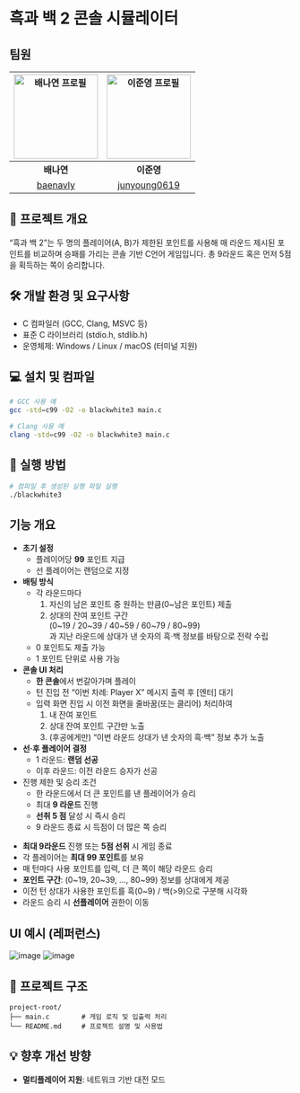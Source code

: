 # 흑과 백 2 콘솔 시뮬레이터
## 팀원 

| <img alt="배나연 프로필" src="https://github.com/baenavly.png" width="150px"> | <img alt="이준영 프로필" src="https://github.com/junyoung0619.png" width="150px"> |
| :----------------------------------------------------------------------------------: | :-------------------------------------------------------------------------: |
| **배나연**                                                                          | **이준영**                                                                  |
|             [baenavly](https://github.com/baenavly)                   | [junyoung0619](https://github.com/junyoung0619)                                          |

## 📄 프로젝트 개요

“흑과 백 2”는 두 명의 플레이어(A, B)가 제한된 포인트를 사용해 매 라운드 제시된 포인트를 비교하며 승패를 가리는 콘솔 기반 C언어 게임입니다. 총 9라운드 혹은 먼저 5점을 획득하는 쪽이 승리합니다.

## 🛠️ 개발 환경 및 요구사항

* C 컴파일러 (GCC, Clang, MSVC 등)
* 표준 C 라이브러리 (stdio.h, stdlib.h)
* 운영체제: Windows / Linux / macOS (터미널 지원)

## 💻 설치 및 컴파일

```bash
# GCC 사용 예
gcc -std=c99 -O2 -o blackwhite3 main.c

# Clang 사용 예
clang -std=c99 -O2 -o blackwhite3 main.c
```

## 🚀 실행 방법

```bash
# 컴파일 후 생성된 실행 파일 실행
./blackwhite3
```
## 기능 개요
- **초기 설정**
  - 플레이어당 **99** 포인트 지급
  - 선 플레이어는 랜덤으로 지정
- **배팅 방식**
  - 각 라운드마다
    1. 자신의 남은 포인트 중 원하는 만큼(0~남은 포인트) 제출
    2. 상대의 잔여 포인트 구간 <br>
    (0~19 / 20~39 / 40~59 / 60~79 / 80~99) <br>과 지난 라운드에 상대가 낸 숫자의 흑·백 정보를 바탕으로 전략 수립
  - 0 포인트도 제출 가능
  - 1 포인트 단위로 사용 가능
- **콘솔 UI 처리**
  - **한 콘솔**에서 번갈아가며 플레이
  - 턴 진입 전 “이번 차례: Player X” 메시지 출력 후 [엔터] 대기
  - 입력 화면 진입 시 이전 화면을 줄바꿈(또는 클리어) 처리하여
    1. 내 잔여 포인트
    2. 상대 잔여 포인트 구간만 노출
    3. (후공에게만) “이번 라운드 상대가 낸 숫자의 흑·백” 정보 추가 노출
- **선·후 플레이어 결정**
  - 1 라운드: **랜덤 선공**
  - 이후 라운드: 이전 라운드 승자가 선공
- 진행 제한 및 승리 조건
  - 한 라운드에서 더 큰 포인트를 낸 플레이어가 승리
  - 최대 **9 라운드** 진행
  - **선취 5 점** 달성 시 즉시 승리
  - 9 라운드 종료 시 득점이 더 많은 쪽 승리
* **최대 9라운드** 진행 또는 **5점 선취** 시 게임 종료
* 각 플레이어는 **최대 99 포인트**를 보유
* 매 턴마다 사용 포인트를 입력, 더 큰 쪽이 해당 라운드 승리
* **포인트 구간**: (0\~19, 20\~39, …, 80\~99) 정보를 상대에게 제공
* 이전 턴 상대가 사용한 포인트를 흑(0\~9) / 백(>9)으로 구분해 시각화
* 라운드 승리 시 **선플레이어** 권한이 이동

## UI 예시 (레퍼런스)
![image](https://github.com/user-attachments/assets/5d8756fe-0a5b-4455-bac7-cf1b1b3d4169)
![image](https://github.com/user-attachments/assets/59f9f573-f384-46bc-ba70-e620ef6bab04)


## 📂 프로젝트 구조

```
project-root/
├── main.c        # 게임 로직 및 입출력 처리
└── README.md     # 프로젝트 설명 및 사용법
```

## 💡 향후 개선 방향

* **멀티플레이어 지원**: 네트워크 기반 대전 모드


